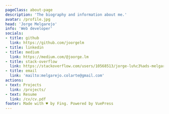 ```yaml
---
pageClass: about-page
description: 'The biography and information about me.'
avatar: /profile.jpg
head: 'Jorge Melgarejo'
info: 'Web developer'
socials:
- title: github
  link: https://github.com/joorgelm
- title: linkedin
- title: medium
  link: https://medium.com/@joorge.lm
- title: stack-overflow
  link: https://stackoverflow.com/users/10568513/jorge-lu%c3%ads-melgarejo
- title: email
  link: 'mailto:melgarejo.colarte@gmail.com'
actions:
- text: Projects
  link: /projects/
- text: Resume
  link: /cv/cv.pdf
footer: Made with ♥ by Fing. Powered by VuePress
---
```


<AboutCard :frontmatter="$page.frontmatter" >
<!-- I attended [Hogwarts School of Witchcraft and Wizardry](https://en.wikipedia.org/wiki/Hogwarts) to study witchcraft, supervised by **Dumbledore** and other professors. I'm trying my best to battle with Lord Voldemort, the evil Wizard that we all fear. My research area includes Defence Against the Dark Arts and other magic. :dizzy: -->

</AboutCard>

<style lang="stylus">

.theme-container.about-page .page
  background-color #e6ecf0
  min-height calc(100vh)
  
  .last-updated
    display none

</style>